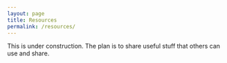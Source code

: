 ```yaml
---
layout: page
title: Resources
permalink: /resources/
---
```


This is under construction. The plan is to share useful stuff that others can use and share. 


